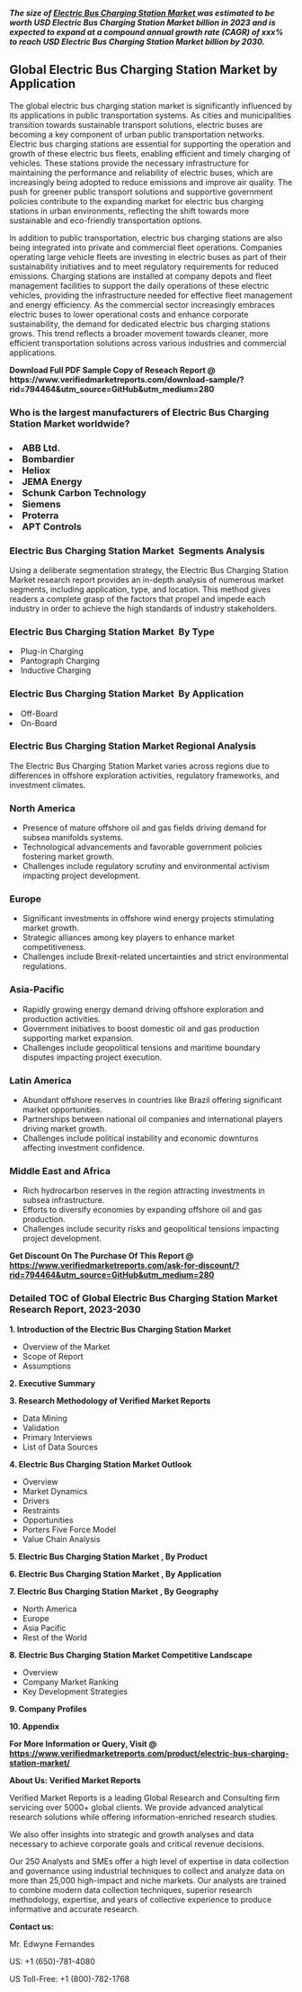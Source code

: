 <p><em><strong>The size of <a href="https://www.verifiedmarketreports.com/download-sample/?rid=794464&utm_source=GitHub&utm_medium=280" target="_blank">Electric Bus Charging Station Market </a> was estimated to be worth USD Electric Bus Charging Station Market billion in 2023 and is expected to expand at a compound annual growth rate (CAGR) of xxx% to reach USD Electric Bus Charging Station Market billion by 2030.</strong></em><br /><h2>Global Electric Bus Charging Station Market by Application</h2><p>The global electric bus charging station market is significantly influenced by its applications in public transportation systems. As cities and municipalities transition towards sustainable transport solutions, electric buses are becoming a key component of urban public transportation networks. Electric bus charging stations are essential for supporting the operation and growth of these electric bus fleets, enabling efficient and timely charging of vehicles. These stations provide the necessary infrastructure for maintaining the performance and reliability of electric buses, which are increasingly being adopted to reduce emissions and improve air quality. The push for greener public transport solutions and supportive government policies contribute to the expanding market for electric bus charging stations in urban environments, reflecting the shift towards more sustainable and eco-friendly transportation options.</p><p>In addition to public transportation, electric bus charging stations are also being integrated into private and commercial fleet operations. Companies operating large vehicle fleets are investing in electric buses as part of their sustainability initiatives and to meet regulatory requirements for reduced emissions. Charging stations are installed at company depots and fleet management facilities to support the daily operations of these electric vehicles, providing the infrastructure needed for effective fleet management and energy efficiency. As the commercial sector increasingly embraces electric buses to lower operational costs and enhance corporate sustainability, the demand for dedicated electric bus charging stations grows. This trend reflects a broader movement towards cleaner, more efficient transportation solutions across various industries and commercial applications.</p></p><p id="" class=""><strong>Download Full PDF Sample Copy of Reseach Report @ <a target="">https://www.verifiedmarketreports.com/download-sample/?rid=794464&utm_source=GitHub&utm_medium=280</a></strong></p><h3 id="" class="">Who is the largest manufacturers of&nbsp;Electric Bus Charging Station Market worldwide?</h3><h3 class=""></Li><Li>ABB Ltd.</Li><Li> Bombardier</Li><Li> Heliox</Li><Li> JEMA Energy</Li><Li> Schunk Carbon Technology</Li><Li> Siemens</Li><Li> Proterra</Li><Li> APT Controls</h3><h3 id="" class="">Electric Bus Charging Station Market &nbsp;Segments Analysis</h3><p id="" class="">Using a deliberate segmentation strategy, the Electric Bus Charging Station Market research report provides an in-depth analysis of numerous market segments, including application, type, and location. This method gives readers a complete grasp of the factors that propel and impede each industry in order to achieve the high standards of industry stakeholders.</p><h3 id="" class="">Electric Bus Charging Station Market &nbsp;By Type</h3><p></Li><Li>Plug-in Charging</Li><Li> Pantograph Charging</Li><Li> Inductive Charging</p><h3 id="" class="">Electric Bus Charging Station Market &nbsp;By Application</h3><p class=""></Li><Li>Off-Board</Li><Li> On-Board</p><h3 id="" class="">Electric Bus Charging Station Market Regional Analysis</h3><p id="" class="">The Electric Bus Charging Station Market varies across regions due to differences in offshore exploration activities, regulatory frameworks, and investment climates.</p><h3 id="" class="">North America</h3><ul><li>Presence of mature offshore oil and gas fields driving demand for subsea manifolds systems.</li><li>Technological advancements and favorable government policies fostering market growth.</li><li>Challenges include regulatory scrutiny and environmental activism impacting project development.</li></ul><h3 id="" class="">Europe</h3><ul><li>Significant investments in offshore wind energy projects stimulating market growth.</li><li>Strategic alliances among key players to enhance market competitiveness.</li><li>Challenges include Brexit-related uncertainties and strict environmental regulations.</li></ul><h3 id="" class="">Asia-Pacific</h3><ul><li>Rapidly growing energy demand driving offshore exploration and production activities.</li><li>Government initiatives to boost domestic oil and gas production supporting market expansion.</li><li>Challenges include geopolitical tensions and maritime boundary disputes impacting project execution.</li></ul><h3 id="" class="">Latin America</h3><ul><li>Abundant offshore reserves in countries like Brazil offering significant market opportunities.</li><li>Partnerships between national oil companies and international players driving market growth.</li><li>Challenges include political instability and economic downturns affecting investment confidence.</li></ul><h3 id="" class="">Middle East and Africa</h3><ul><li>Rich hydrocarbon reserves in the region attracting investments in subsea infrastructure.</li><li>Efforts to diversify economies by expanding offshore oil and gas production.</li><li>Challenges include security risks and geopolitical tensions impacting project development.</li></ul><p id="" class=""><strong>Get Discount On The Purchase Of This Report @ <a href="https://www.verifiedmarketreports.com/ask-for-discount/?rid=794464&utm_source=GitHub&utm_medium=280" target="_blank">https://www.verifiedmarketreports.com/ask-for-discount/?rid=794464&utm_source=GitHub&utm_medium=280</a></strong></p><h3 id="" class="">Detailed TOC of Global Electric Bus Charging Station Market Research Report, 2023-2030</h3><p id="" class=""><strong>1. Introduction of the Electric Bus Charging Station Market </strong></p><ul><li>Overview of the Market</li><li>Scope of Report</li><li>Assumptions</li></ul><p id="" class=""><strong>2. Executive Summary</strong></p><p id="" class=""><strong>3. Research Methodology of Verified Market Reports</strong></p><ul><li>Data Mining</li><li>Validation</li><li>Primary Interviews</li><li>List of Data Sources</li></ul><p id="" class=""><strong>4. Electric Bus Charging Station Market Outlook</strong></p><ul><li>Overview</li><li>Market Dynamics</li><li>Drivers</li><li>Restraints</li><li>Opportunities</li><li>Porters Five Force Model</li><li>Value Chain Analysis</li></ul><p id="" class=""><strong>5. Electric Bus Charging Station Market , By Product</strong></p><p id="" class=""><strong>6. Electric Bus Charging Station Market , By Application</strong></p><p id="" class=""><strong>7. Electric Bus Charging Station Market , By Geography</strong></p><ul><li>North America</li><li>Europe</li><li>Asia Pacific</li><li>Rest of the World</li></ul><p id="" class=""><strong>8. Electric Bus Charging Station Market Competitive Landscape</strong></p><ul><li>Overview</li><li>Company Market Ranking</li><li>Key Development Strategies</li></ul><p id="" class=""><strong>9. Company Profiles</strong></p><p id="" class=""><strong>10. Appendix</strong></p><p id="" class=""><strong>For More Information or Query, Visit @ <a href="https://www.verifiedmarketreports.com/product/electric-bus-charging-station-market/" target="_blank">https://www.verifiedmarketreports.com/product/electric-bus-charging-station-market/</a></strong></p><p id="" class=""><strong>About Us: Verified Market Reports</strong></p><p id="" class="">Verified Market Reports is a leading Global Research and Consulting firm servicing over 5000+ global clients. We provide advanced analytical research solutions while offering information-enriched research studies.</p><p id="" class="">We also offer insights into strategic and growth analyses and data necessary to achieve corporate goals and critical revenue decisions.</p><p id="" class="">Our 250 Analysts and SMEs offer a high level of expertise in data collection and governance using industrial techniques to collect and analyze data on more than 25,000 high-impact and niche markets. Our analysts are trained to combine modern data collection techniques, superior research methodology, expertise, and years of collective experience to produce informative and accurate research.</p><p id="" class=""><strong>Contact us:</strong></p><p id="" class="">Mr. Edwyne Fernandes</p><p id="" class="">US: +1 (650)-781-4080</p><p id="" class="">US Toll-Free: +1 (800)-782-1768</p>
